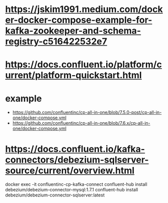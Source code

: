 # https://jskim1991.medium.com/docker-docker-compose-example-for-kafka-zookeeper-and-schema-registry-c516422532e7
# https://docs.confluent.io/platform/current/platform-quickstart.html
# example
-   https://github.com/confluentinc/cp-all-in-one/blob/7.5.0-post/cp-all-in-one/docker-compose.yml
-   https://github.com/confluentinc/cp-all-in-one/blob/7.6.x/cp-all-in-one/docker-compose.yml

# https://docs.confluent.io/kafka-connectors/debezium-sqlserver-source/current/overview.html
docker exec -it confluentinc-cp-kafka-connect confluent-hub install debezium/debezium-connector-mysql:1.7.1
confluent-hub install debezium/debezium-connector-sqlserver:latest